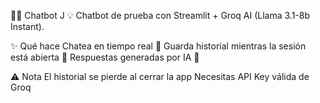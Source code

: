 🤖💬 Chatbot J
💡 Chatbot de prueba con Streamlit + Groq AI (Llama 3.1-8b Instant).

✨ Qué hace
Chatea en tiempo real 💭
Guarda historial mientras la sesión está abierta 📝
Respuestas generadas por IA 🤖

⚠️ Nota
El historial se pierde al cerrar la app
Necesitas API Key válida de Groq
